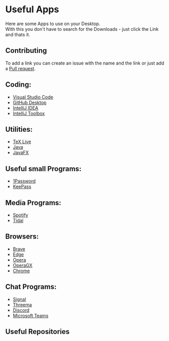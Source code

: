 # Useful Apps

Here are some Apps to use on your Desktop.  
With this you don't have to search for the Downloads - just click the Link and thats it.
## Contributing
To add a link you can create an issue with the name and the link or just add a [Pull request](https://github.com/bircni/MyApps/pulls).

## Coding:
- [Visual Studio Code](https://code.visualstudio.com/download)
- [GitHub Desktop](https://desktop.github.com)
- [IntelliJ IDEA](https://www.jetbrains.com/de-de/idea/download)
- [IntelliJ Toolbox](https://www.jetbrains.com/de-de/toolbox-app/)

## Utilities:
- [TeX Live](https://www.tug.org/texlive/)
- [Java](https://www.oracle.com/java/technologies/downloads/)
- [JavaFX](https://gluonhq.com/products/javafx/)

## Useful small Programs:
- [1Password](https://1password.com/downloads)
- [KeePass](https://keepass.info/download.html)

## Media Programs:
- [Spotify](https://www.spotify.com/download/)
- [Tidal](https://tidal.com/download)

## Browsers:
- [Brave]()
- [Edge]()
- [Opera]()
- [OperaGX]()
- [Chrome]()

## Chat Programs:
- [Signal]()
- [Threema]()
- [Discord]()
- [Microsoft Teams]()

## Useful Repositories
